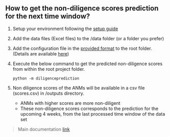 ## How to get the non-diligence scores prediction for the next time window?

1. Setup your environment following the [setup guide](../setup/README.md)
2. Add the data files (Excel files) to the /data folder (or a folder you prefer)
3. Add the configuration file in the [provided format](../config.yaml) to the root folder.
(Details are available [here](../data/README.md))
4. Execute the below command to get the predicted non-diligence scores from within the root project folder.

    ```commandline
    python -m diligenceprediction
    ```

5. Non diligence scores of the ANMs will be available in a csv file (scores.csv) in /outputs directory.
    - ANMs with higher scores are more non-diligent
    - These non-diligence scores corresponds to the prediction for the upcoming 4 weeks, from the last processed time window of the data set
    
> Main documentation [link](../docs/README.md)
